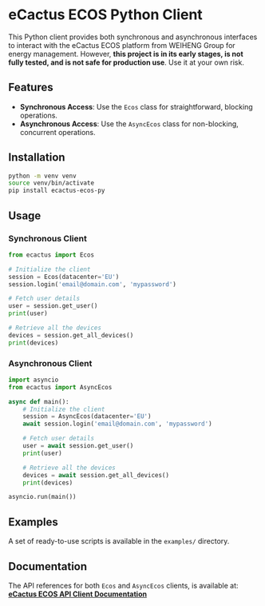 # eCactus ECOS Python Client

This Python client provides both synchronous and asynchronous interfaces to interact with the eCactus ECOS platform from WEIHENG Group for energy management. However, **this project is in its early stages, is not fully tested, and is not safe for production use**. Use it at your own risk.


## Features

- **Synchronous Access**: Use the `Ecos` class for straightforward, blocking operations.
- **Asynchronous Access**: Use the `AsyncEcos` class for non-blocking, concurrent operations.

## Installation

```bash
python -m venv venv
source venv/bin/activate
pip install ecactus-ecos-py
```

## Usage

### Synchronous Client

```python
from ecactus import Ecos

# Initialize the client
session = Ecos(datacenter='EU')
session.login('email@domain.com', 'mypassword')

# Fetch user details
user = session.get_user()
print(user)

# Retrieve all the devices
devices = session.get_all_devices()
print(devices)
```

### Asynchronous Client

```python
import asyncio
from ecactus import AsyncEcos

async def main():
    # Initialize the client
    session = AsyncEcos(datacenter='EU')
    await session.login('email@domain.com', 'mypassword')

    # Fetch user details
    user = await session.get_user()
    print(user)

    # Retrieve all the devices
    devices = await session.get_all_devices()
    print(devices)

asyncio.run(main())
```

## Examples

A set of ready-to-use scripts is available in the `examples/` directory.

## Documentation

The API references for both `Ecos` and `AsyncEcos` clients, is available at:
**[eCactus ECOS API Client Documentation](https://g.masse.me/ecactus-ecos-py/api)**